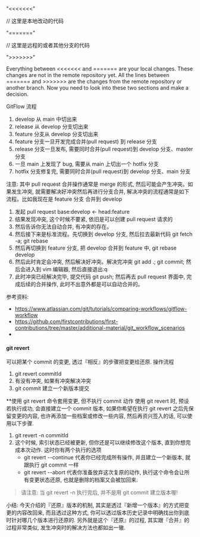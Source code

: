 
"<<<<<<<"<p>
// 这里是本地改动的代码<p>
"======="<p>
// 这里是远程的或者其他分支的代码<p>
">>>>>>>"<p>
Everything between <<<<<<< and ======= are your local changes. These changes are not in the remote repository yet. 
All the lines between ======= and >>>>>>> are the changes from the remote repository or another branch. 
Now you need to look into these two sections and make a decision.


GitFlow 流程
1. develop 从 main 中切出来
2. release 从 develop 分支切出来
3. feature 分支从 develop 分支切出来
4. feature 分支一旦开发完成合并(pull request) 到 release 分支
5. release 分支一旦发布, 需要同时合并(pull request)到 develop 分支、master 分支
6. 一旦 main 上发现了 bug, 需要从 main 上切出一个 hotfix 分支
7. hotfix 分支修复完, 需要同时合并(pull request)到 develop 分支、main 分支


注意: 其中 pull request 合并操作通常是 merge 的形式, 然后可能会产生冲突。如果发生冲突,
就需要解决好冲突然后再进行分支合并, 解决冲突的流程通常是如下流程。比如我现在是 feature 分支 合并到 develop
1. 发起 pull request base:develop <- head:feature
2. 结果发现冲突, 这个时候不要紧, 依旧是可以创建 pull request 请求的
3. 然后告诉你无法自动合并, 有冲突的存在。
4. 然后接下来是标准流程。先切换到 develop 分支, 然后拉去最新代码 git fetch -a; git rebase
5. 然后再切换到 feature 分支, 把 develop 合并到 feature 中, git rebase develop
6. 然后此时肯定会冲突, 然后解决好冲突。解决完冲突 git add .; git commit; 然后会进入到 vim 编辑器, 然后直接退出:q
7. 此时冲突已经解决完毕, 提交代码 git push; 然后再去 pull request 界面中, 完成后续的合并操作, 此时不出意外都是可以自动合并的。

参考资料:
- https://www.atlassian.com/git/tutorials/comparing-workflows/gitflow-workflow
- https://github.com/firstcontributions/first-contributions/tree/master/additional-material/git_workflow_scenarios
- 




#### git revert
可以把某个 commit 的变更, 透过『相反』的步骤把变更给还原.
操作流程
1. git revert commitId
2. 有没有冲突, 如果有冲突解决冲突
3. git commit 建立一个新版本提交

**使用 git revert 命令套用变更, 但不执行 commit 动作
使用 git revert 时, 预设若执行成功, 会直接建立一个 commit 版本, 如果你希望在执行 git revert 之后先保留变更的内容, 也许再添加一些档案或修改一些内容, 然后再资兴签入的话, 可以使用以下步骤.
1. git revert -n commitId
2. 这个时候, 索引状态已经被更新, 但你还是可以继续修改这个版本, 直到你想完成本次动作. 这时你有两个执行的选项
   - git revert --continue 代表你已经完成所有操作, 并且建立一个新版本, 就跟执行 git commit 一样
   - git revert --abort 代表你准备放弃这次复原的动作, 执行这个命令会让所有变更状态还原, 也就是删除的档案又会被加回来.

> 请注意: 当 git revert -n 执行完后, 并不是用 git commit 建立版本喔!

小结:
今天介绍的『还原』版本的机制, 其实是透过『新增一个版本』的方式把变更的内容改回来, 而且透过这种方式, 你可以透过版本历史记录中明确找出你到底时针对哪几个版本进行还原的. 另外就是这个『还原』的过程, 其实跟『合并』的过程非常类似, 发生冲突时的解决方法也都如出一辙.
